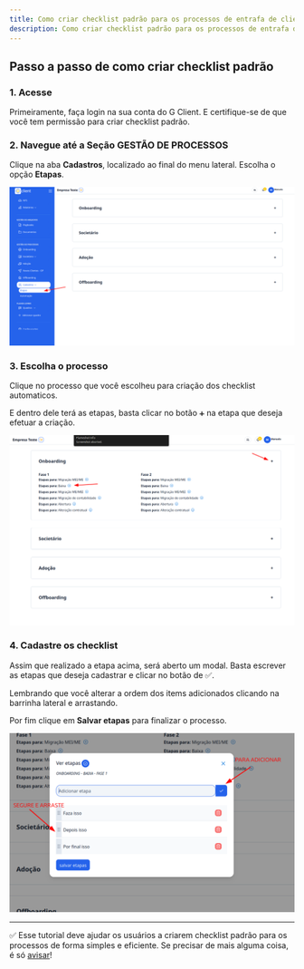```yaml
---
title: Como criar checklist padrão para os processos de entrafa de clientes
description: Como criar checklist padrão para os processos de entrafa de clientes.
---
```


## Passo a passo de como criar checklist padrão

### 1. Acesse

Primeiramente, faça login na sua conta do G Client. E certifique-se de que você tem permissão para criar checklist padrão.

### 2. Navegue até a Seção GESTÃO DE PROCESSOS

Clique na aba **Cadastros**, localizado ao final do menu lateral. Escolha o opção **Etapas**.

![exemplo descrito acima](./imgs/checklist-automations/example-01.png)

### 3. Escolha o processo

Clique no processo que você escolheu para criação dos checklist automaticos.

E dentro dele terá as etapas, basta clicar no botão `➕` na etapa que deseja efetuar a criação.

![exemplo descrito acima](./imgs/checklist-automations/example-02.png)

### 4. Cadastre os checklist

Assim que realizado a etapa acima, será aberto um modal. Basta escrever as etapas que deseja cadastrar e clicar no botão de ✅.

Lembrando que você alterar a ordem dos items adicionados clicando na barrinha lateral e arrastando.

Por fim clique em **Salvar etapas** para finalizar o processo.

![exemplo descrito acima](./imgs/checklist-automations/example-03.png)

---

✅ Esse tutorial deve ajudar os usuários a criarem checklist padrão para os processos de forma simples e eficiente. Se precisar de mais alguma coisa, é só [avisar](https://api.whatsapp.com/send?phone=5544997046569&text=Preciso%20de%20ajuda%20sobre%20um%20tutorial)!
